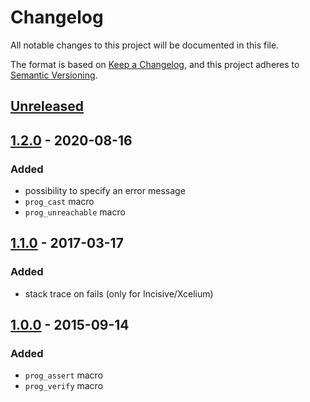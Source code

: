 # Changelog
All notable changes to this project will be documented in this file.

The format is based on [Keep a Changelog](https://keepachangelog.com/en/1.0.0/),
and this project adheres to [Semantic Versioning](https://semver.org/spec/v2.0.0.html).


## [Unreleased]


## [1.2.0] - 2020-08-16

### Added

- possibility to specify an error message
- `prog_cast` macro
- `prog_unreachable` macro


## [1.1.0] - 2017-03-17

### Added
- stack trace on fails (only for Incisive/Xcelium)


## [1.0.0] - 2015-09-14

### Added
- `prog_assert` macro
- `prog_verify` macro


[Unreleased]: https://github.com/tudortimi/prog_assert/compare/v1.2.0...HEAD
[1.2.0]: https://github.com/tudortimi/prog_assert/compare/v1.1.0...v1.2.0
[1.1.0]: https://github.com/tudortimi/prog_assert/compare/v1.0.0...v1.1.0
[1.0.0]: https://github.com/tudortimi/prog_assert/tree/v1.0.0
